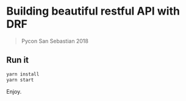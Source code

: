 # Building beautiful restful API with DRF

> Pycon San Sebastian 2018


## Run it

```bash
yarn install
yarn start
```

Enjoy.
